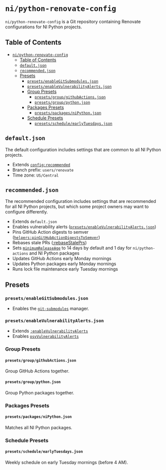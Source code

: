 # `ni/python-renovate-config`

`ni/python-renovate-config` is a Git repository containing Renovate configurations for NI Python
projects.

## Table of Contents

- [`ni/python-renovate-config`](#nipython-renovate-config)
  - [Table of Contents](#table-of-contents)
  - [`default.json`](#defaultjson)
  - [`recommended.json`](#recommendedjson)
  - [Presets](#presets)
    - [`presets/enableGitSubmodules.json`](#presetsenablegitsubmodulesjson)
    - [`presets/enableVulnerabilityAlerts.json`](#presetsenablevulnerabilityalertsjson)
    - [Group Presets](#group-presets)
      - [`presets/group/githubActions.json`](#presetsgroupgithubactionsjson)
      - [`presets/group/python.json`](#presetsgrouppythonjson)
    - [Packages Presets](#packages-presets)
      - [`presets/packages/niPython.json`](#presetspackagesnipythonjson)
    - [Schedule Presets](#schedule-presets)
      - [`presets/schedule/earlyTuesdays.json`](#presetsscheduleearlytuesdaysjson)

## `default.json`

The default configuration includes settings that are common to all NI Python projects.

- Extends [`config:recommended`](https://docs.renovatebot.com/presets-config/#configrecommended)
- Branch prefix: `users/renovate`
- Time zone: `US/Central`

## `recommended.json`

The recommended configuration includes settings that are recommended for all NI Python projects, but
which some project owners may want to configure differently.

- Extends `default.json`
- Enables vulnerability alerts ([`presets/enableVulnerabilityAlerts.json`](./presets/enableVulnerabilityAlerts.json))
- Pins GitHub Action digests to semver ([`helpers:pinGitHubActionDigestsToSemver`](https://docs.renovatebot.com/presets-helpers/#helperspingithubactiondigeststosemver))
- Rebases stale PRs ([:rebaseStalePrs](https://docs.renovatebot.com/presets-default/#rebasestaleprs))
- Sets [`minimumReleaseAge`](https://docs.renovatebot.com/configuration-options/#minimumreleaseage)
  to 14 days by default and 1 day for `ni/python-actions` and NI Python packages
- Updates GitHub Actions early Monday mornings
- Updates Python packages early Monday mornings
- Runs lock file maintenance early Tuesday mornings

## Presets

### `presets/enableGitSubmodules.json`

- Enables the [`git-submodules`](https://docs.renovatebot.com/modules/manager/git-submodules/) manager.

### `presets/enableVulnerabilityAlerts.json`

- Extends [`:enableVulnerabilityAlerts`](https://docs.renovatebot.com/presets-default/#enablevulnerabilityalerts)
- Enables [`osvVulnerabilityAlerts`](https://docs.renovatebot.com/configuration-options/#osvvulnerabilityalerts)

### Group Presets

#### `presets/group/githubActions.json`

Group GitHub Actions together.

#### `presets/group/python.json`

Group Python packages together.

### Packages Presets

#### `presets/packages/niPython.json`

Matches all NI Python packages.

### Schedule Presets

#### `presets/schedule/earlyTuesdays.json`

Weekly schedule on early Tuesday mornings (before 4 AM).
